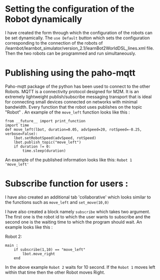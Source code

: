 # Setting the configuration of the Robot dynamically

I have created the form through which the configuration of the robots can be set dynamically. The ```use Default``` button which sets the configuration corresponding to the connection of the robots of /learnbot/learnbot_simulator/version_2.1/learnBot2WorldDSL_lines.xml file. Then the two robots can be programmed and run simultaneously.

# Publishing using the paho-mqtt

Paho-mqtt package of the python has been used to connect to the other Robots. MQTT is a connectivity protocol designed for M2M. It is an extremely lightweight publish/subscribe messaging transport that is ideal for connecting small devices connected on networks with minimal bandwidth. Every function that the robot uses publishes on the topic "Robot" <Robot id> <Message>. An example of the ```move_left``` function looks like this :

```
from __future__ import print_function
import time
def move_left(lbot, duration=0.05, advSpeed=20, rotSpeed=-0.25, verbose=False):
	lbot.setRobotSpeed(advSpeed, rotSpeed)
	lbot.publish_topic("move_left")
	if duration != 0:
		time.sleep(duration)
```

An example of the published information looks like this:
``` Robot 1 'move_left' ```

# Subscribe function for users :
I have also created an additional tab 'collaborative' which looks similar to the functions such as ``` move_left ``` and ``` set_move(10,0) ```

I have also created a block namely ``` subscribe ``` which takes two argument. The first one is the robot id to which the user wants to subscribe and the second one is the waiting time to which the program should wait. An example looks like this :

Robot 2:
```
main :
	if subscribe(1,10) == "move_left"
		lbot.move_right
	end
```

In the above example ```Robot 2``` waits for 10 second. If the ```Robot 1``` moves left within that time then the other Robot moves Right.
